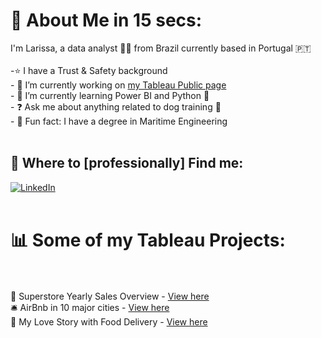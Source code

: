 # 💫 About Me in 15 secs:
I'm Larissa, a data analyst 👩‍💻 from Brazil currently based in Portugal 🇵🇹 <br>  <br>-⭐️ I have a Trust & Safety background <br>- 🔭 I’m currently working on [my Tableau Public page](https://public.tableau.com/app/profile/larissa.gomes5648)  <br>- 🌱 I’m currently learning Power BI and Python 🐍  <br>- ❓ Ask me about anything related to dog training 🦮  <br>- 🚢 Fun fact: I have a degree in Maritime Engineering <br><br>


## 💌 Where to [professionally] Find me:
[![LinkedIn](https://img.shields.io/badge/LinkedIn-%230077B5.svg?logo=linkedin&logoColor=white)](https://linkedin.com/in/larigomes) <br><br>
# 📊 Some of my Tableau Projects:<br><br>
🐙 Superstore Yearly Sales Overview - [View here](https://public.tableau.com/app/profile/larissa.gomes5648/viz/WIPSuperstoreSales/SalesOverview)<br>
🛎 AirBnb in 10 major cities - [View here](https://public.tableau.com/app/profile/larissa.gomes5648/viz/AirBnbListingsMavenAnalytics/Dashboard1) <br>
🍟 My Love Story with Food Delivery - [View here](https://public.tableau.com/app/profile/larissa.gomes5648/viz/MyWoltOrders/Dashboard1)

<!-- Proudly created with GPRM ( https://gprm.itsvg.in ) -->


